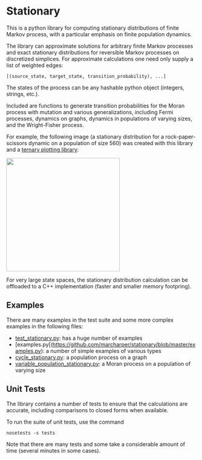 
# Stationary

This is a python library for computing stationary distributions of finite Markov
process, with a particular emphasis on finite population dynamics.

The library can approximate solutions for arbitrary finite Markov processes and
exact stationary distributions for reversible Markov processes on discretized
simplices. For approximate calculations one need only supply a list of weighted
edges:

```
[(source_state, target_state, transition_probability), ...]
```

The states of the process can be any hashable python object (integers, strings,
etc.).

Included are functions to generate transition probabilities for the Moran process
with mutation and various generalizations, including Fermi processes, dynamics on
graphs, dynamics in populations of varying sizes, and the Wright-Fisher process.

For example, the following image (a stationary distribution for a
rock-paper-scissors dynamic on a population of size 560) was created with this 
library and a [ternary plotting library](https://github.com/marcharper/python-ternary):

<img src ="https://github.com/marcharper/python-ternary/blob/master/readme_images/heatmap_rsp.png" width="300" height="300"/>

For very large state spaces, the stationary distribution calculation can be
offloaded to a C++ implementation (faster and smaller memory footpring).

Examples
--------

There are many examples in the test suite and some more complex examples in the
following files:

- [test_stationary.py](https://github.com/marcharper/stationary/blob/master/tests/test_stationary.py): has a huge number of examples
- [examples.py[(https://github.com/marcharper/stationary/blob/master/examples.py): a number of simple examples of various types
- [cycle_stationary.py](https://github.com/marcharper/stationary/blob/master/cycle_stationary.py): a population process on a graph
- [variable_population_stationary.py](https://github.com/marcharper/stationary/blob/master/variable_population_stationary.py): a Moran process on a population of varying size

Unit Tests
----------

The library contains a number of tests to ensure that the calculations are
accurate, including comparisons to closed forms when available.

To run the suite of unit tests, use the command

```
nosetests -s tests
```

Note that there are many tests and some take a considerable amount of time
(several minutes in some cases).